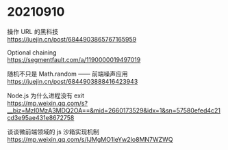 # 20210910

操作 URL 的黑科技  
https://juejin.cn/post/6844903865767165959

Optional chaining  
https://segmentfault.com/a/1190000019497019

随机不只是 Math.random —— 前端噪声应用  
https://juejin.cn/post/6844903888416423943

Node.js 为什么进程没有 exit  
https://mp.weixin.qq.com/s?__biz=MzI0MzA3MDQ2OA==&mid=2660173529&idx=1&sn=57580efed4c21cd3e95ae431e8672758

谈谈微前端领域的 js 沙箱实现机制  
https://mp.weixin.qq.com/s/IJMgMO1IeYw2Io8MN7WZWQ
